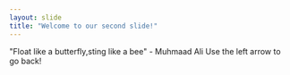 ```yaml
---
layout: slide
title: "Welcome to our second slide!"
---
```

"Float like a butterfly,sting like a bee" - Muhmaad Ali
Use the left arrow to go back!
